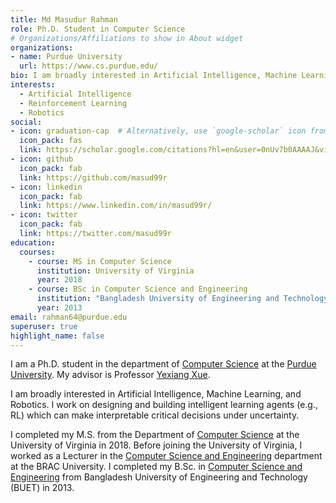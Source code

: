 ```yaml
---
title: Md Masudur Rahman
role: Ph.D. Student in Computer Science
# Organizations/Affiliations to show in About widget
organizations:
- name: Purdue University
  url: https://www.cs.purdue.edu/
bio: I am broadly interested in Artificial Intelligence, Machine Learning, and Robotics. I work on designing and building intelligent learning agents (e.g., RL) which can make interpretable critical decisions under uncertainty.
interests:
  - Artificial Intelligence
  - Reinforcement Learning
  - Robotics
social: 
- icon: graduation-cap  # Alternatively, use `google-scholar` icon from `ai` icon pack
  icon_pack: fas
  link: https://scholar.google.com/citations?hl=en&user=0nUv7b0AAAAJ&view_op=list_works
- icon: github
  icon_pack: fab
  link: https://github.com/masud99r
- icon: linkedin
  icon_pack: fab
  link: https://www.linkedin.com/in/masud99r/
- icon: twitter
  icon_pack: fab
  link: https://twitter.com/masud99r
education:
  courses:
    - course: MS in Computer Science
      institution: University of Virginia
      year: 2018
    - course: BSc in Computer Science and Engineering
      institution: "Bangladesh University of Engineering and Technology  "
      year: 2013
email: rahman64@purdue.edu
superuser: true
highlight_name: false
---
```

I am a Ph.D. student in the department of [Computer Science](https://www.cs.purdue.edu/) at the [Purdue University](https://www.purdue.edu/). My advisor is Professor [Yexiang Xue](https://www.cs.purdue.edu/homes/yexiang/).

I am broadly interested in Artificial Intelligence, Machine Learning, and Robotics. I work on designing and building intelligent learning agents (e.g., RL) which can make interpretable critical decisions under uncertainty.

I completed my M.S. from the Department of [Computer Science](https://engineering.virginia.edu/departments/computer-science) at the University of Virginia in 2018. Before joining the University of Virginia, I worked as a Lecturer in the [Computer Science and Engineering](http://www.bracu.ac.bd/academics/departments/computer-science-and-engineering) department at the BRAC University. I completed my B.Sc. in [Computer Science and Engineering](http://cse.buet.ac.bd/) from Bangladesh University of Engineering and Technology (BUET) in 2013.